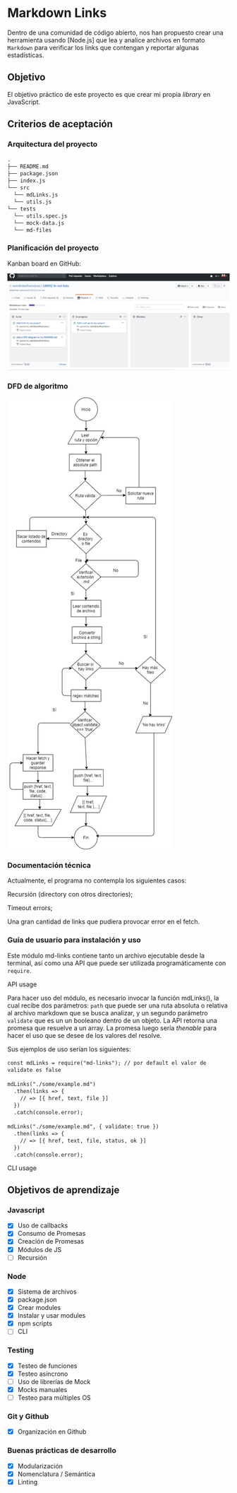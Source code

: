 # Markdown Links

Dentro de una comunidad de código abierto, nos han propuesto crear una
herramienta usando [Node.js] que lea y analice archivos en formato `Markdown`
para verificar los links que contengan y reportar algunas estadísticas.

## Objetivo

El objetivo práctico de este proyecto es que crear mi propia _library_ en JavaScript.

## Criterios de aceptación

### Arquitectura del proyecto 

```
.
├── README.md
├── package.json
├── index.js
└── src
  └── mdLinks.js
  └── utils.js
└── tests
  └── utils.spec.js
  └── mock-data.js
  └── md-files
```

### Planificación del proyecto

Kanban board en GitHub: 

![product-backlog-board](./readme-img/product-backlog.jpg)

### DFD de algoritmo

![DFD-for-algorithm](./readme-img/md-links.jpg)

### Documentación técnica

Actualmente, el programa no contempla los siguientes casos: 

Recursión (directory con otros directories);

Timeout errors; 

Una gran cantidad de links que pudiera provocar error en el fetch.

### Guía de usuario para instalación y uso

Este módulo md-links contiene tanto un archivo ejecutable desde la terminal, así como una API
que puede ser utilizada programáticamente con ```require```. 

API usage

Para hacer uso del módulo, es necesario invocar la función mdLinks(), la cual recibe dos parámetros:
```path``` que puede ser una ruta absoluta o relativa al archivo markdown que se busca analizar, y un 
segundo parámetro ```validate``` que es un un booleano dentro de un objeto. La API retorna una promesa 
que resuelve a un array. La promesa luego sería _thenable_ para hacer el uso que se desee de los valores 
del resolve.

Sus ejemplos de uso serían los siguientes:

```
const mdLinks = require("md-links"); // por default el valor de validate es false

mdLinks("./some/example.md") 
  .then(links => {
    // => [{ href, text, file }]
  })
  .catch(console.error);

mdLinks("./some/example.md", { validate: true })
  .then(links => {
    // => [{ href, text, file, status, ok }]
  })
  .catch(console.error);
```

CLI usage

## Objetivos de aprendizaje

### Javascript
- [x] Uso de callbacks
- [x] Consumo de Promesas
- [x] Creación de Promesas
- [x] Módulos de JS
- [ ] Recursión

### Node
- [x] Sistema de archivos
- [x] package.json
- [x] Crear modules
- [x] Instalar y usar modules
- [x] npm scripts
- [ ] CLI

### Testing
- [x] Testeo de funciones
- [x] Testeo asíncrono
- [ ] Uso de librerías de Mock
- [x] Mocks manuales
- [ ] Testeo para múltiples OS

### Git y Github
- [x] Organización en Github

### Buenas prácticas de desarrollo
- [x] Modularización
- [x] Nomenclatura / Semántica
- [x] Linting
